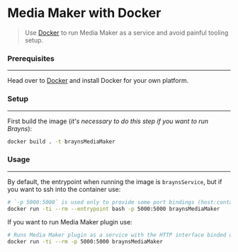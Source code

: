 # Media Maker with Docker

> Use [Docker](https://docs.docker.com) to run Media Maker as a service and avoid painful tooling setup.


### Prerequisites
-----------------
Head over to [Docker](https://docs.docker.com/engine/installation/#supported-platforms) and install Docker for your own platform.


### Setup
---------
First build the image (*it's necessary to do this step if you want to run Brayns*):
```bash
docker build . -t braynsMediaMaker
```


### Usage
---------
By default, the entrypoint when running the image is `braynsService`, but if you want to ssh into the container use:
```bash
# `-p 5000:5000` is used only to provide some port bindings (host:container) if you want to run and access Brayns from your host while in the container
docker run -ti --rm --entrypoint bash -p 5000:5000 braynsMediaMaker
```

If you want to run Media Maker plugin use:
```bash
# Runs Media Maker plugin as a service with the HTTP interface binded on port 5000
docker run -ti --rm -p 5000:5000 braynsMediaMaker
```
